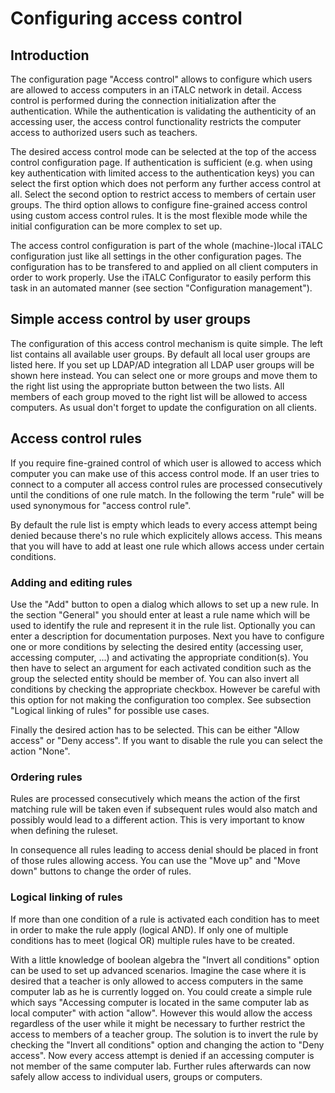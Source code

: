 # Configuring access control

## Introduction

The configuration page "Access control" allows to configure which users are allowed to access computers in an iTALC network in detail. Access control is performed during the connection initialization after the authentication. While the authentication is validating the authenticity of an accessing user, the access control functionality restricts the computer access to authorized users such as teachers.

The desired access control mode can be selected at the top of the access control configuration page. If authentication is sufficient (e.g. when using key authentication with limited access to the authentication keys) you can select the first option which does not perform any further access control at all. Select the second option to restrict access to members of certain user groups. The third option allows to configure fine-grained access control using custom access control rules. It is the most flexible mode while the initial configuration can be more complex to set up.

The access control configuration is part of the whole (machine-)local iTALC configuration just like all settings in the other configuration pages. The configuration has to be transfered to and applied on all client computers in order to work properly. Use the iTALC Configurator to easily perform this task in an automated manner (see section "Configuration management").


## Simple access control by user groups

The configuration of this access control mechanism is quite simple. The left list contains all available user groups. By default all local user groups are listed here. If you set up LDAP/AD integration all LDAP user groups will be shown here instead. You can select one or more groups and move them to the right list using the appropriate button between the two lists. All members of each group moved to the right list will be allowed to access computers. As usual don't forget to update the configuration on all clients.


## Access control rules

If you require fine-grained control of which user is allowed to access which computer you can make use of this access control mode. If an user tries to connect to a computer all access control rules are processed consecutively until the conditions of one rule match. In the following the term "rule" will be used synonymous for "access control rule".

By default the rule list is empty which leads to every access attempt being denied because there's no rule which explicitely allows access. This means that you will have to add at least one rule which allows access under certain conditions.

### Adding and editing rules

Use the "Add" button to open a dialog which allows to set up a new rule. In the section "General" you should enter at least a rule name which will be used to identify the rule and represent it in the rule list. Optionally you can enter a description for documentation purposes. Next you have to configure one or more conditions by selecting the desired entity (accessing user, accessing computer, ...) and activating the appropriate condition(s). You then have to select an argument for each activated condition such as the group the selected entity should be member of. You can also invert all conditions by checking the appropriate checkbox. However be careful with this option for not making the configuration too complex. See subsection "Logical linking of rules" for possible use cases.

Finally the desired action has to be selected. This can be either "Allow access" or "Deny access". If you want to disable the rule you can select the action "None".


### Ordering rules

Rules are processed consecutively which means the action of the first matching rule will be taken even if subsequent rules would also match and possibly would lead to a different action. This is very important to know when defining the ruleset.

In consequence all rules leading to access denial should be placed in front of those rules allowing access. You can use the "Move up" and "Move down" buttons to change the order of rules.


### Logical linking of rules

If more than one condition of a rule is activated each condition has to meet in order to make the rule apply (logical AND). If only one of multiple conditions has to meet (logical OR) multiple rules have to be created.

With a little knowledge of boolean algebra the "Invert all conditions" option can be used to set up advanced scenarios. Imagine the case where it is desired that a teacher is only allowed to access computers in the same computer lab as he is currently logged on. You could create a simple rule which says "Accessing computer is located in the same computer lab as local computer" with action "allow". However this would allow the access regardless of the user while it might be necessary to further restrict the access to members of a teacher group. The solution is to invert the rule by checking the "Invert all conditions" option and changing the action to "Deny access". Now every access attempt is denied if an accessing computer is not member of the same computer lab. Further rules afterwards can now safely allow access to individual users, groups or computers.
